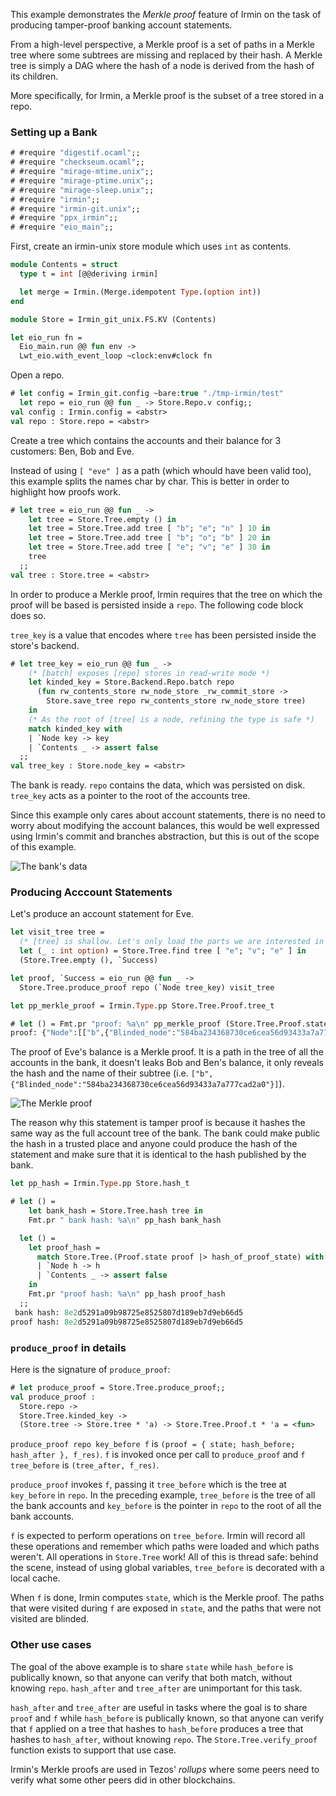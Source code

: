 This example demonstrates the _Merkle proof_ feature of Irmin on the task of producing tamper-proof banking account statements.

From a high-level perspective, a Merkle proof is a set of paths in a Merkle tree where some subtrees are missing and replaced by their hash. A Merkle tree is simply a DAG where the hash of a node is derived from the hash of its children.

More specifically, for Irmin, a Merkle proof is the subset of a tree stored in a repo.

### Setting up a Bank

```ocaml
# #require "digestif.ocaml";;
# #require "checkseum.ocaml";;
# #require "mirage-mtime.unix";;
# #require "mirage-ptime.unix";;
# #require "mirage-sleep.unix";;
# #require "irmin";;
# #require "irmin-git.unix";;
# #require "ppx_irmin";;
# #require "eio_main";;
```

First, create an irmin-unix store module which uses `int` as contents.

```ocaml
module Contents = struct
  type t = int [@@deriving irmin]

  let merge = Irmin.(Merge.idempotent Type.(option int))
end

module Store = Irmin_git_unix.FS.KV (Contents)

let eio_run fn =
  Eio_main.run @@ fun env ->
  Lwt_eio.with_event_loop ~clock:env#clock fn
```

Open a repo.

```ocaml
# let config = Irmin_git.config ~bare:true "./tmp-irmin/test"
  let repo = eio_run @@ fun _ -> Store.Repo.v config;;
val config : Irmin.config = <abstr>
val repo : Store.repo = <abstr>
```

Create a tree which contains the accounts and their balance for 3 customers: Ben, Bob and Eve.

Instead of using `[ "eve" ]` as a path (which whould have been valid too), this example splits the names char by char. This is better in order to highlight how proofs work.

```ocaml
# let tree = eio_run @@ fun _ ->
    let tree = Store.Tree.empty () in
    let tree = Store.Tree.add tree [ "b"; "e"; "n" ] 10 in
    let tree = Store.Tree.add tree [ "b"; "o"; "b" ] 20 in
    let tree = Store.Tree.add tree [ "e"; "v"; "e" ] 30 in
    tree
  ;;
val tree : Store.tree = <abstr>
```

In order to produce a Merkle proof, Irmin requires that the tree on which the proof will be based is persisted inside a `repo`. The following code block does so.

`tree_key` is a value that encodes where `tree` has been persisted inside the store's backend.

```ocaml
# let tree_key = eio_run @@ fun _ ->
    (* [batch] exposes [repo] stores in read-write mode *)
    let kinded_key = Store.Backend.Repo.batch repo
      (fun rw_contents_store rw_node_store _rw_commit_store ->
        Store.save_tree repo rw_contents_store rw_node_store tree)
    in
    (* As the root of [tree] is a node, refining the type is safe *)
    match kinded_key with
    | `Node key -> key
    | `Contents _ -> assert false
  ;;
val tree_key : Store.node_key = <abstr>
```

The bank is ready. `repo` contains the data, which was persisted on disk. `tree_key` acts as a pointer to the root of the accounts tree.

Since this example only cares about account statements, there is no need to worry about modifying the account balances, this would be well expressed using Irmin's commit and branches abstraction, but this is out of the scope of this example.

![The bank's data](./merkle_proof_1.jpg)

### Producing Acccount Statements

Let's produce an account statement for Eve.

```ocaml
let visit_tree tree =
  (* [tree] is shallow. Let's only load the parts we are interested in *)
  let (_ : int option) = Store.Tree.find tree [ "e"; "v"; "e" ] in
  (Store.Tree.empty (), `Success)

let proof, `Success = eio_run @@ fun _ ->
  Store.Tree.produce_proof repo (`Node tree_key) visit_tree

let pp_merkle_proof = Irmin.Type.pp Store.Tree.Proof.tree_t
```

```ocaml
# let () = Fmt.pr "proof: %a\n" pp_merkle_proof (Store.Tree.Proof.state proof);;
proof: {"Node":[["b",{"Blinded_node":"584ba234368730ce6cea56d93433a7a777cad2a0"}],["e",{"Node":[["v",{"Node":[["e",{"Contents":[30,"normal"]}]]}]]}]]}
```

The proof of Eve's balance is a Merkle proof. It is a path in the tree of all the accounts in the bank, it doesn't leaks Bob and Ben's balance, it only reveals the hash and the name of their subtree (i.e. `["b",{"Blinded_node":"584ba234368730ce6cea56d93433a7a777cad2a0"}]`).

![The Merkle proof](./merkle_proof_2.jpg)

The reason why this statement is tamper proof is because it hashes the same way as the full account tree of the bank. The bank could make public the hash in a trusted place and anyone could produce the hash of the statement and make sure that it is identical to the hash published by the bank.

```ocaml
let pp_hash = Irmin.Type.pp Store.hash_t
```

```ocaml
# let () =
    let bank_hash = Store.Tree.hash tree in
    Fmt.pr " bank hash: %a\n" pp_hash bank_hash

  let () =
    let proof_hash =
      match Store.Tree.(Proof.state proof |> hash_of_proof_state) with
      | `Node h -> h
      | `Contents _ -> assert false
    in
    Fmt.pr "proof hash: %a\n" pp_hash proof_hash
  ;;
 bank hash: 8e2d5291a09b98725e8525807d189eb7d9eb66d5
proof hash: 8e2d5291a09b98725e8525807d189eb7d9eb66d5
```

### `produce_proof` in details

Here is the signature of `produce_proof`:

```ocaml
# let produce_proof = Store.Tree.produce_proof;;
val produce_proof :
  Store.repo ->
  Store.Tree.kinded_key ->
  (Store.tree -> Store.tree * 'a) -> Store.Tree.Proof.t * 'a = <fun>
```

`produce_proof repo key_before f` is `(proof = { state; hash_before; hash_after }, f_res)`. `f` is invoked once per call to `produce_proof` and `f tree_before` is `(tree_after, f_res)`.

`produce_proof` invokes `f`, passing it `tree_before` which is the tree at `key_before` in `repo`. In the preceding example, `tree_before` is the tree of all the bank accounts and `key_before` is the pointer in `repo` to the root of all the bank accounts.

`f` is expected to perform operations on `tree_before`. Irmin will record all these operations and remember which paths were loaded and which paths weren't. All operations in `Store.Tree` work! All of this is thread safe: behind the scene, instead of using global variables, `tree_before` is decorated with a local cache.

When `f` is done, Irmin computes `state`, which is the Merkle proof. The paths that were visited during `f` are exposed in `state`, and the paths that were not visited are blinded.

### Other use cases

The goal of the above example is to share `state` while `hash_before` is publically known, so that anyone can verify that both match, without knowing `repo`. `hash_after` and `tree_after` are unimportant for this task.

`hash_after` and `tree_after` are useful in tasks where the goal is to share `proof` and `f` while `hash_before` is publically known, so that anyone can verify that `f` applied on a tree that hashes to `hash_before` produces a tree that hashes to `hash_after`, without knowing `repo`. The `Store.Tree.verify_proof` function exists to support that use case.

Irmin's Merkle proofs are used in Tezos' _rollups_ where some peers need to verify what some other peers did in other blockchains.
